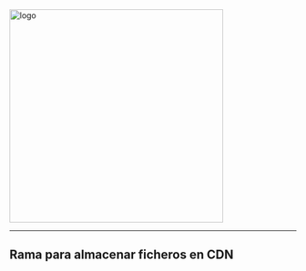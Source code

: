 <img src="https://i.ibb.co/F01PkQv/logo.png" alt="logo" width="375">
<hr>

## Rama para almacenar ficheros en CDN

